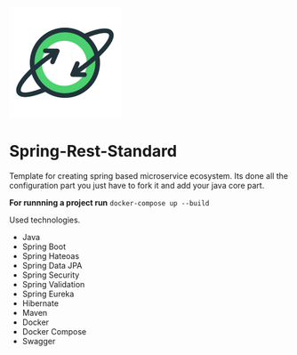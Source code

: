 ![Alt text](images/logo.png?raw=true "Architecture for Geeks")
# Spring-Rest-Standard
Template for creating spring based microservice ecosystem.
Its done all the configuration part you just have to fork it and add your java core part.

**For runnning a project run**
`docker-compose up --build`

Used technologies.

- Java
- Spring Boot
- Spring Hateoas
- Spring Data JPA
- Spring Security
- Spring Validation
- Spring Eureka
- Hibernate
- Maven
- Docker
- Docker Compose
- Swagger
